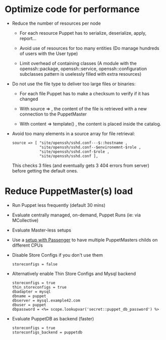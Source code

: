 # Optimize code for performance

  - Reduce the number of resources per node

    - For each resource Puppet has to serialize, deserialize, apply, report...

    -    Avoid use of resources for too many entities (Do manage hundreds of users with the User type)

    - Limit overhead of containing classes
     (A module with the openssh::package, openssh::service, openssh::configuration subclasses pattern is uselessly filled with extra resources)

  - Do not use the file type to deliver too large files or binaries:

    - For each file Puppet has to make a checksum to verify if it has changed

    - With source => , the content of the file is retrieved with a new connection to the PuppetMaster

    - With content => template() , the content is placed inside the catalog.

  - Avoid too many elements in a source array for file retrieval:

        source => [ "site/openssh/sshd.conf---$::hostname ,
                    "site/openssh/sshd.conf--$environemnt-$role ,
                    "site/openssh/sshd.conf-$role ,
                    "site/openssh/sshd.conf ],

    This checks 3 files (and eventually gets 3 404 errors from server) before getting the default ones.


# Reduce PuppetMaster(s) load

  - Run Puppet less frequently (default 30 mins)

  - Evaluate centrally managed, on-demand, Puppet Runs (ie: via MCollective)

  - Evaluate Master-less setups

  - Use a [setup with Passenger](http://docs.puppetlabs.com/guides/passenger.html) to have multiple PuppetMasters childs on different CPUs

  - Disable Store Configs if you don't use them

        storeconfigs = false

  - Alternatively enable Thin Store Configs and Mysql backend

        storeconfigs = true
        thin_storeconfigs = true
        dbadapter = mysql
        dbname = puppet
        dbserver = mysql.example42.com
        dbuser = puppet
        dbpassword = <%= scope.lookupvar('secret::puppet_db_password') %>

  - Evaluate PuppetDB as backend (faster)

        storeconfigs = true
        storeconfigs_backend = puppetdb
